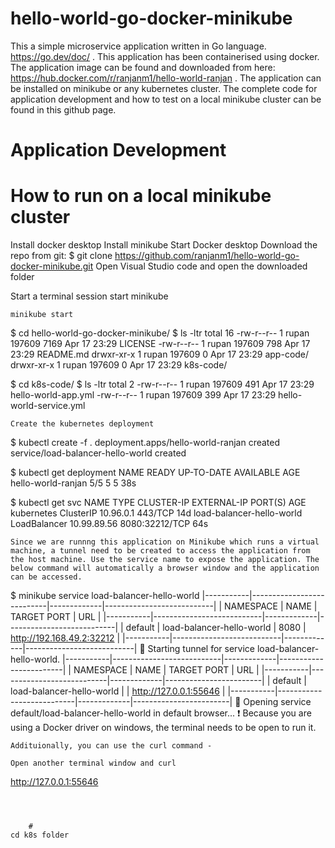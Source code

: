 # hello-world-go-docker-minikube

This a simple microservice application written in Go language. https://go.dev/doc/ .
This application has been containerised using docker.
The application image can be found and downloaded from here: https://hub.docker.com/r/ranjanm1/hello-world-ranjan .
The application can be installed on minikube or any kubernetes cluster.
The complete code for application development and how to test on a local minikube cluster can be found in this github page.

# Application Development




# How to run on a local minikube cluster
Install docker desktop
Install minikube
Start Docker desktop
Download the repo from git: $ git clone https://github.com/ranjanm1/hello-world-go-docker-minikube.git
Open Visual Studio code and open the downloaded folder

Start a terminal session
start minikube
```
minikube start

```
$ cd hello-world-go-docker-minikube/
$ ls -ltr
total 16
-rw-r--r-- 1 rupan 197609 7169 Apr 17 23:29 LICENSE
-rw-r--r-- 1 rupan 197609  798 Apr 17 23:29 README.md
drwxr-xr-x 1 rupan 197609    0 Apr 17 23:29 app-code/
drwxr-xr-x 1 rupan 197609    0 Apr 17 23:29 k8s-code/

$ cd k8s-code/
$ ls -ltr
total 2
-rw-r--r-- 1 rupan 197609 491 Apr 17 23:29 hello-world-app.yml
-rw-r--r-- 1 rupan 197609 399 Apr 17 23:29 hello-world-service.yml
```
Create the kubernetes deployment
```
$ kubectl create -f .
deployment.apps/hello-world-ranjan created
service/load-balancer-hello-world created

$ kubectl get deployment
NAME                 READY   UP-TO-DATE   AVAILABLE   AGE
hello-world-ranjan   5/5     5            5           38s

$ kubectl get svc
NAME                        TYPE           CLUSTER-IP    EXTERNAL-IP   PORT(S)          AGE
kubernetes                  ClusterIP      10.96.0.1     <none>        443/TCP          14d
load-balancer-hello-world   LoadBalancer   10.99.89.56   <pending>     8080:32212/TCP   64s
```
Since we are runnng this application on Minikube which runs a virtual machine, a tunnel need to be created to access the application from the host machine. Use the service name to expose the application. The below command will automatically a browser window and the application can be accessed.

```
$ minikube service load-balancer-hello-world
|-----------|---------------------------|-------------|---------------------------|
| NAMESPACE |           NAME            | TARGET PORT |            URL            |
|-----------|---------------------------|-------------|---------------------------|
| default   | load-balancer-hello-world |        8080 | http://192.168.49.2:32212 |
|-----------|---------------------------|-------------|---------------------------|
🏃  Starting tunnel for service load-balancer-hello-world.
|-----------|---------------------------|-------------|------------------------|
| NAMESPACE |           NAME            | TARGET PORT |          URL           |
|-----------|---------------------------|-------------|------------------------|
| default   | load-balancer-hello-world |             | http://127.0.0.1:55646 |
|-----------|---------------------------|-------------|------------------------|
🎉  Opening service default/load-balancer-hello-world in default browser...
❗  Because you are using a Docker driver on windows, the terminal needs to be open to run it.
```
Addituionally, you can use the curl command -

Open another terminal window and curl
```
http://127.0.0.1:55646
```



    # 
cd k8s folder
